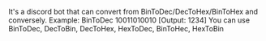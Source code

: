 It's a discord bot that can convert from BinToDec/DecToHex/BinToHex and conversely.
Example:
BinToDec 10011010010
[Output: 1234]
You can use BinToDec, DecToBin, DecToHex, HexToDec, BinToHec, HexToBin
